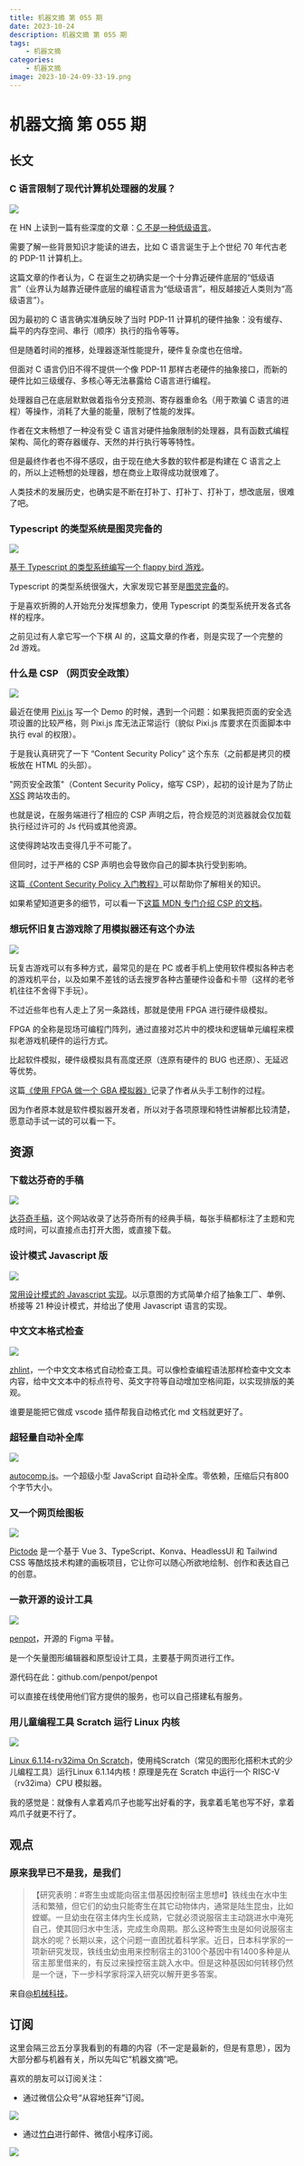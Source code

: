 ```yaml
---
title: 机器文摘 第 055 期
date: 2023-10-24
description: 机器文摘 第 055 期
tags: 
    - 机器文摘
categories:
    - 机器文摘
image: 2023-10-24-09-33-19.png
---
```

# 机器文摘 第 055 期

## 长文
### C 语言限制了现代计算机处理器的发展？
![](2023-10-24-09-33-19.png)

在 HN 上读到一篇有些深度的文章：[C 不是一种低级语言](https://queue.acm.org/detail.cfm?id=3212479)。

需要了解一些背景知识才能读的进去，比如 C 语言诞生于上个世纪 70 年代古老的 PDP-11 计算机上。

这篇文章的作者认为，C 在诞生之初确实是一个十分靠近硬件底层的“低级语言”（业界认为越靠近硬件底层的编程语言为“低级语言”，相反越接近人类则为“高级语言”）。

因为最初的 C 语言确实准确反映了当时 PDP-11 计算机的硬件抽象：没有缓存、扁平的内存空间、串行（顺序）执行的指令等等。

但是随着时间的推移，处理器逐渐性能提升，硬件复杂度也在倍增。

但面对 C 语言仍旧不得不提供一个像 PDP-11 那样古老硬件的抽象接口，而新的硬件比如三级缓存、多核心等无法暴露给 C语言进行编程。

处理器自己在底层默默做着指令分支预测、寄存器重命名（用于欺骗 C 语言的进程）等操作，消耗了大量的能量，限制了性能的发挥。

作者在文末畅想了一种没有受 C 语言对硬件抽象限制的处理器，具有函数式编程架构、简化的寄存器缓存、天然的并行执行等等特性。

但是最终作者也不得不感叹，由于现在绝大多数的软件都是构建在 C 语言之上的，所以上述畅想的处理器，想在商业上取得成功就很难了。

人类技术的发展历史，也确实是不断在打补丁、打补丁、打补丁，想改底层，很难了吧。

### Typescript 的类型系统是图灵完备的
![](2023-10-24-09-33-38.png)

[基于 Typescript 的类型系统编写一个 flappy bird 游戏](https://zackoverflow.dev/writing/flappy-bird-in-type-level-typescript)。

Typescript 的类型系统很强大，大家发现它甚至是[图灵完备](https://baike.baidu.com/item/%E5%9B%BE%E7%81%B5%E5%AE%8C%E5%A4%87/4634934)的。

于是喜欢折腾的人开始充分发挥想象力，使用 Typescript 的类型系统开发各式各样的程序。

之前见过有人拿它写一个下棋 AI 的，这篇文章的作者，则是实现了一个完整的 2d 游戏。

### 什么是 CSP （网页安全政策）
![](2023-10-24-09-34-01.png)

最近在使用 [Pixi.js](https://pixijs.com/) 写一个 Demo 的时候，遇到一个问题：如果我把页面的安全选项设置的比较严格，则 Pixi.js 库无法正常运行（貌似 Pixi.js 库要求在页面脚本中执行 eval 的权限）。

于是我认真研究了一下 “Content Security Policy” 这个东东（之前都是拷贝的模板放在 HTML 的头部）。

"网页安全政策"（Content Security Policy，缩写 CSP），起初的设计是为了防止 [XSS](https://baike.baidu.com/item/XSS%E6%94%BB%E5%87%BB) 跨站攻击的。

也就是说，在服务端进行了相应的 CSP 声明之后，符合规范的浏览器就会仅加载执行经过许可的 Js 代码或其他资源。

这使得跨站攻击变得几乎不可能了。

但同时，过于严格的 CSP 声明也会导致你自己的脚本执行受到影响。

这篇[《Content Security Policy 入门教程》](https://www.ruanyifeng.com/blog/2016/09/csp.html)可以帮助你了解相关的知识。

如果希望知道更多的细节，可以看一下[这篇 MDN 专门介绍 CSP 的文档](https://developer.mozilla.org/zh-CN/docs/Web/HTTP/CSP)。

### 想玩怀旧复古游戏除了用模拟器还有这个办法
![](2023-10-24-09-34-15.png)

玩复古游戏可以有多种方式，最常见的是在 PC 或者手机上使用软件模拟各种古老的游戏机平台，以及如果不差钱的话去搜罗各种古董硬件设备和卡带（这样的老爷机往往不舍得下手玩）。

不过近些年也有人走上了另一条路线，那就是使用 FPGA 进行硬件级模拟。

FPGA 的全称是现场可编程门阵列，通过直接对芯片中的模块和逻辑单元编程来模拟老游戏机硬件的运行方式。

比起软件模拟，硬件级模拟具有高度还原（连原有硬件的 BUG 也还原）、无延迟等优势。

这篇[《使用 FPGA 做一个 GBA 模拟器》](https://eli.lipsitz.net/posts/fpga-gameboy-emulator/)记录了作者从头手工制作的过程。

因为作者原本就是软件模拟器开发者，所以对于各项原理和特性讲解都比较清楚，愿意动手试一试的可以看一下。

## 资源
### 下载达芬奇的手稿
![](2023-10-24-09-34-42.png)

[达芬奇手稿](https://www.drawingsofleonardo.org)，这个网站收录了达芬奇所有的经典手稿，每张手稿都标注了主题和完成时间，可以直接点击打开大图，或直接下载。 

### 设计模式 Javascript 版
![](2023-10-24-09-34-56.png)

[常用设计模式的 Javascript 实现](https://blog.carlosrojas.dev/quick-reference-guide-to-design-patterns-in-js-1ebeb1e1c605)。以示意图的方式简单介绍了抽象工厂、单例、桥接等 21 种设计模式，并给出了使用 Javascript 语言的实现。 ​​​​​​

### 中文文本格式检查
![](2023-10-24-09-35-15.png)

[zhlint](https://github.com/Jinjiang/zhlint)，一个中文文本格式自动检查工具。可以像检查编程语法那样检查中文文本内容，给中文文本中的标点符号、英文字符等自动增加空格间距，以实现排版的美观。

谁要是能把它做成 vscode 插件帮我自动格式化 md 文档就更好了。 ​​​

### 超轻量自动补全库
![](2023-10-24-09-35-40.png)

[autocomp.js](https://github.com/knadh/autocomp.js)。一个超级小型 JavaScript 自动补全库。零依赖，压缩后只有800个字节大小。 ​​​

### 又一个网页绘图板
![](2023-10-24-09-35-59.png)

[Pictode](https://pictode.com/) 是一个基于 Vue 3、TypeScript、Konva、HeadlessUI 和 Tailwind CSS 等酷炫技术构建的画板项目，它让你可以随心所欲地绘制、创作和表达自己的创意。 

### 一款开源的设计工具
![](2023-10-24-09-36-26.png)

[penpot](https://penpot.app/)，开源的 Figma 平替。

是一个矢量图形编辑器和原型设计工具，主要基于网页进行工作。

源代码在此：github.com/penpot/penpot  

可以直接在线使用他们官方提供的服务，也可以自己搭建私有服务。 ​​​​​​

### 用儿童编程工具 Scratch 运行 Linux 内核
![](2023-10-24-09-36-44.png)

[Linux 6.1.14-rv32ima On Scratch](https://scratch.mit.edu/projects/892602496/)，使用纯Scratch（常见的图形化搭积木式的少儿编程工具）运行Linux 6.1.14内核！原理是先在 Scratch 中运行一个 RISC-V（rv32ima）CPU 模拟器。

我的感觉是：就像有人拿着鸡爪子也能写出好看的字，我拿着毛笔也写不好，拿着鸡爪子就更不行了。
## 观点
### 原来我早已不是我，是我们
> 【研究表明：#寄生虫或能向宿主借基因控制宿主思想#】铁线虫在水中生活和繁殖，但它们的幼虫只能寄生在其它动物体内，通常是陆生昆虫，比如螳螂。一旦幼虫在宿主体内生长成熟，它就必须说服宿主主动跳进水中淹死自己，使其回归水中生活，完成生命周期。那么这种寄生虫是如何说服宿主跳水的呢？长期以来，这个问题一直困扰着科学家。近日，日本科学家的一项新研究发现，铁线虫幼虫用来控制宿主的3100个基因中有1400多种是从宿主那里借来的，有反过来操控宿主跳入水中。但是这种基因如何转移仍然是一个谜，下一步科学家将深入研究以解开更多答案。

来自[@机械科技](https://weibo.com/1029527725/NoKg67mGw)。

## 订阅
这里会隔三岔五分享我看到的有趣的内容（不一定是最新的，但是有意思），因为大部分都与机器有关，所以先叫它“机器文摘”吧。

喜欢的朋友可以订阅关注：

- 通过微信公众号“从容地狂奔”订阅。

![](../weixin.jpg)

- 通过[竹白](https://zhubai.love/)进行邮件、微信小程序订阅。

![](../zhubai.jpg)
